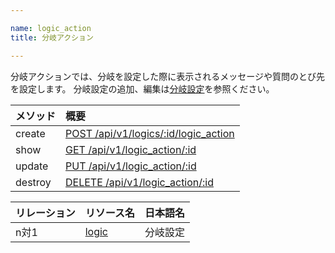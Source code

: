 ```yaml
---

name: logic_action
title: 分岐アクション

---
```


分岐アクションでは、分岐を設定した際に表示されるメッセージや質問のとび先を設定します。
分岐設定の追加、編集は[分岐設定](#logic)を参照ください。

|メソッド|概要|
|:---|:---|
|create|[POST /api/v1/logics/:id/logic_action](#logic_action_create)|
|show|[GET /api/v1/logic_action/:id](#logic_action_show)|
|update|[PUT /api/v1/logic_action/:id](#logic_action_update)|
|destroy|[DELETE /api/v1/logic_action/:id](#logic_action_delete)|

|リレーション|リソース名|日本語名|
|:---|:---|:---|
|n対1|[logic](#logic)|分岐設定|
